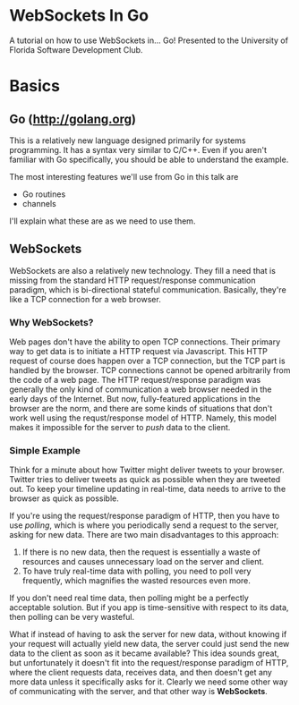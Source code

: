 # WebSockets In Go
A tutorial on how to use WebSockets in... Go! Presented to the University of Florida Software Development Club.

# Basics
## Go (http://golang.org)
This is a relatively new language designed primarily for systems programming. It has a syntax very similar to C/C++. Even if you aren't familiar with Go specifically, you should be able to understand the example.

The most interesting features we'll use from Go in this talk are
* Go routines
* channels

I'll explain what these are as we need to use them.

## WebSockets
WebSockets are also a relatively new technology. They fill a need that is missing from the standard HTTP request/response communication paradigm, which is bi-directional stateful communication. Basically, they're like a TCP connection for a web browser.

### Why WebSockets?
Web pages don't have the ability to open TCP connections. Their primary way to get data is to initiate a HTTP request via Javascript. This HTTP request of course does happen over a TCP connection, but the TCP part is handled by the browser. TCP connections cannot be opened arbitrarily from the code of a web page. The HTTP request/response paradigm was generally the only kind of communication a web browser needed in the early days of the Internet. But now, fully-featured applications in the browser are the norm, and there are some kinds of situations that don't work well using the requst/response model of HTTP. Namely, this model makes it impossible for the server to *push* data to the client.

### Simple Example
Think for a minute about how Twitter might deliver tweets to your browser. Twitter tries to deliver tweets as quick as possible when they are tweeted out. To keep your timeline updating in real-time, data needs to arrive to the browser as quick as possible.

If you're using the request/response paradigm of HTTP, then you have to use *polling*, which is where you periodically send a request to the server, asking for new data. There are two main disadvantages to this approach:
1. If there is no new data, then the request is essentially a waste of resources and causes unnecessary load on the server and client.
2. To have truly real-time data with polling, you need to poll very frequently, which magnifies the wasted resources even more.

If you don't need real time data, then polling might be a perfectly acceptable solution. But if you app is time-sensitive with respect to its data, then polling can be very wasteful.

What if instead of having to ask the server for new data, without knowing if your request will actually yield new data, the server could just send the new data to the client as soon as it became available? This idea sounds great, but unfortunately it doesn't fit into the request/response paradigm of HTTP, where the client requests data, receives data, and then doesn't get any more data unless it specifically asks for it. Clearly we need some other way of communicating with the server, and that other way is **WebSockets**.

